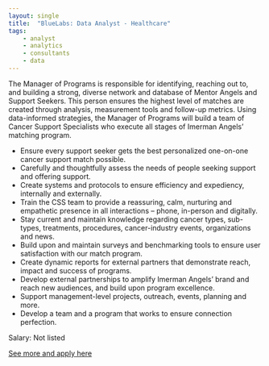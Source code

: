 ```yaml
---
layout: single
title:  "BlueLabs: Data Analyst - Healthcare"
tags: 
    - analyst
    - analytics
    - consultants
    - data
---
```



The Manager of Programs is responsible for identifying, reaching out to, and building a strong, diverse network and database of Mentor Angels and Support Seekers. This person ensures the highest level of matches are created through analysis, measurement tools and follow-up metrics. Using data-informed strategies, the Manager of Programs will build a team of Cancer Support Specialists who execute all stages of Imerman Angels’ matching program. 

* Ensure every support seeker gets the best personalized one-on-one cancer support match possible.
* Carefully and thoughtfully assess the needs of people seeking support and offering support.
* Create systems and protocols to ensure efficiency and expediency, internally and externally.
* Train the CSS team to provide a reassuring, calm, nurturing and empathetic presence in all interactions – phone, in-person and digitally.
* Stay current and maintain knowledge regarding cancer types, sub-types, treatments, procedures, cancer-industry events, organizations and news.
* Build upon and maintain surveys and benchmarking tools to ensure user satisfaction with our match program.
* Create dynamic reports for external partners that demonstrate reach, impact and success of programs.
* Develop external partnerships to amplify Imerman Angels’ brand and reach new audiences, and build upon program excellence.
* Support management-level projects, outreach, events, planning and more.
* Develop a team and a program that works to ensure connection perfection.


Salary: Not listed


[See more and apply here](https://bluelabs.bamboohr.com/jobs/view.php?id=27)
